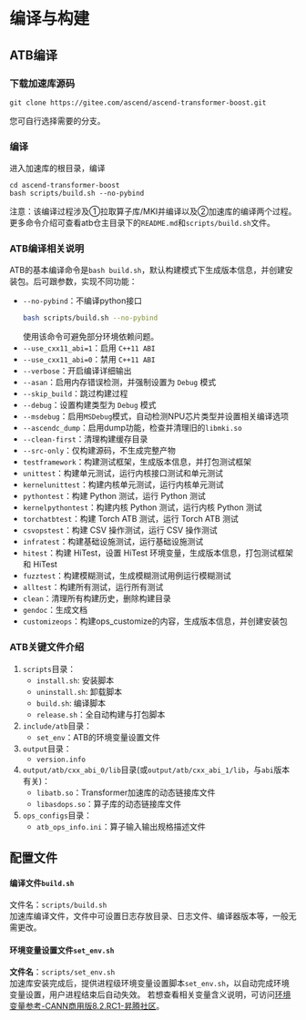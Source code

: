 # 编译与构建
## ATB编译
### 下载加速库源码

```shell
git clone https://gitee.com/ascend/ascend-transformer-boost.git
```

您可自行选择需要的分支。

### 编译

进入加速库的根目录，编译

```shell
cd ascend-transformer-boost
bash scripts/build.sh --no-pybind
```

注意：该编译过程涉及①拉取算子库/MKI并编译以及②加速库的编译两个过程。更多命令介绍可查看atb仓主目录下的`README.md`和`scripts/build.sh`文件。

### ATB编译相关说明
ATB的基本编译命令是`bash build.sh`，默认构建模式下生成版本信息，并创建安装包。后可跟参数，实现不同功能：
- `--no-pybind`：不编译python接口
  ```sh
  bash scripts/build.sh --no-pybind
  ```
  使用该命令可避免部分环境依赖问题。
- `--use_cxx11_abi=1`：启用 `C++11 ABI`
- `--use_cxx11_abi=0`：禁用 `C++11 ABI`
- `--verbose`：开启编译详细输出
- `--asan`：启用内存错误检测，并强制设置为 `Debug` 模式
- `--skip_build`：跳过构建过程
- `--debug`：设置构建类型为 `Debug` 模式
- `--msdebug`：启用`MSDebug`模式，自动检测NPU芯片类型并设置相关编译选项
- `--ascendc_dump`：启用dump功能，检查并清理旧的`libmki.so`
- `--clean-first`：清理构建缓存目录
- `--src-only`：仅构建源码，不生成完整产物
- `testframework`：构建测试框架，生成版本信息，并打包测试框架
- `unittest`：构建单元测试，运行内核接口测试和单元测试
- `kernelunittest`：构建内核单元测试，运行内核单元测试
- `pythontest`：构建 Python 测试，运行 Python 测试
- `kernelpythontest`：构建内核 Python 测试，运行内核 Python 测试
- `torchatbtest`：构建 Torch ATB 测试，运行 Torch ATB 测试
- `csvopstest`：构建 CSV 操作测试，运行 CSV 操作测试
- `infratest`：构建基础设施测试，运行基础设施测试
- `hitest`：构建 HiTest，设置 HiTest 环境变量，生成版本信息，打包测试框架和 HiTest
- `fuzztest`：构建模糊测试，生成模糊测试用例运行模糊测试
- `alltest`：构建所有测试，运行所有测试
- `clean`：清理所有构建历史，删除构建目录
- `gendoc`：生成文档
- `customizeops`：构建ops_customize的内容，生成版本信息，并创建安装包

### ATB关键文件介绍
1. `scripts`目录：
   - `install.sh`: 安装脚本
   - `uninstall.sh`: 卸载脚本
   - `build.sh`: 编译脚本
   - `release.sh`：全自动构建与打包脚本
2. `include/atb`目录：
   - `set_env`：ATB的环境变量设置文件
3. `output`目录：
   - `version.info`
4. `output/atb/cxx_abi_0/lib`目录(或`output/atb/cxx_abi_1/lib`，与`abi`版本有关)：
   - `libatb.so`：Transformer加速库的动态链接库文件
   - `libasdops.so`：算子库的动态链接库文件
5. `ops_configs`目录：
   - `atb_ops_info.ini`：算子输入输出规格描述文件

## 配置文件

#### 编译文件`build.sh`

文件名：`scripts/build.sh`  
加速库编译文件，文件中可设置日志存放目录、日志文件、编译器版本等，一般无需更改。

#### 环境变量设置文件`set_env.sh`

​**文件名**​：`scripts/set_env.sh`  
加速库安装完成后，提供进程级环境变量设置脚本`set_env.sh`，以自动完成环境变量设置，用户进程结束后自动失效。
若想查看相关变量含义说明，可访问[环境变量参考-CANN商用版8.2.RC1-昇腾社区](https://www.hiascend.com/document/detail/zh/canncommercial/82RC1/acce/ascendtb/ascendtb_0032.html)。
